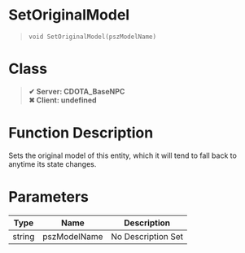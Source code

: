 # SetOriginalModel
> `void SetOriginalModel(pszModelName)`
# Class
> __✔ Server: CDOTA_BaseNPC__  
> __✖ Client: undefined__  
# Function Description
Sets the original model of this entity, which it will tend to fall back to anytime its state changes.
# Parameters
Type|Name|Description
--|--|--
string|pszModelName|No Description Set
